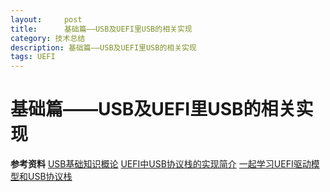 ```yaml
---
layout:     post
title:      基础篇——USB及UEFI里USB的相关实现
category: 技术总结
description: 基础篇——USB及UEFI里USB的相关实现
tags: UEFI
---
```


# 基础篇——USB及UEFI里USB的相关实现


**参考资料**
[USB基础知识概论](https://www.crifan.com/files/doc/docbook/usb_basic/release/html/usb_basic.html)
[UEFI中USB协议栈的实现简介](https://www.cnblogs.com/nju347/p/7764244.html)
[一起学习UEFI驱动模型和USB协议栈](https://zhuanlan.zhihu.com/p/26210523)